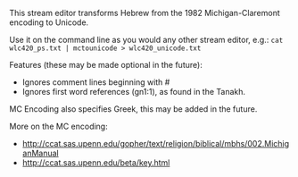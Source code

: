 This stream editor transforms Hebrew from the 1982 Michigan-Claremont encoding to Unicode.

Use it on the command line as you would any other stream editor, e.g.:
`cat wlc420_ps.txt | mctounicode > wlc420_unicode.txt`

Features (these may be made optional in the future):
- Ignores comment lines beginning with #
- Ignores first word references (gn1:1), as found in the Tanakh.

MC Encoding also specifies Greek, this may be added in the future.

More on the MC encoding:
- http://ccat.sas.upenn.edu/gopher/text/religion/biblical/mbhs/002.MichiganManual
- http://ccat.sas.upenn.edu/beta/key.html
